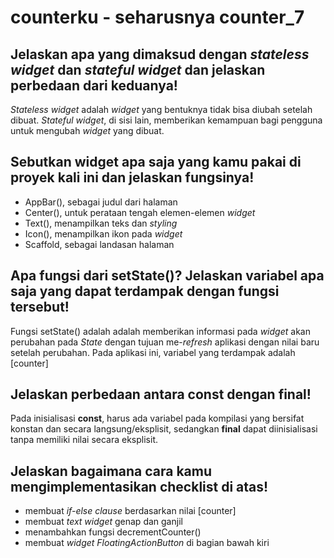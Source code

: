 # counterku - seharusnya counter_7


## Jelaskan apa yang dimaksud dengan _stateless widget_ dan _stateful widget_ dan jelaskan perbedaan dari keduanya!

_Stateless widget_ adalah _widget_ yang bentuknya tidak bisa diubah setelah dibuat. 
_Stateful widget_, di sisi lain, memberikan kemampuan bagi pengguna untuk mengubah _widget_ yang dibuat.

## Sebutkan widget apa saja yang kamu pakai di proyek kali ini dan jelaskan fungsinya!
- AppBar(), sebagai judul dari halaman
- Center(), untuk perataan tengah elemen-elemen _widget_ 
- Text(), menampilkan teks dan _styling_
- Icon(), menampilkan ikon pada _widget_
- Scaffold, sebagai landasan halaman

## Apa fungsi dari setState()? Jelaskan variabel apa saja yang dapat terdampak dengan fungsi tersebut!
Fungsi setState() adalah adalah memberikan informasi pada _widget_ akan perubahan pada _State_ dengan tujuan me-_refresh_ aplikasi dengan nilai baru setelah perubahan. Pada aplikasi ini, variabel yang terdampak adalah [counter]

## Jelaskan perbedaan antara const dengan final!
Pada inisialisasi **const**, harus ada variabel pada kompilasi yang bersifat konstan dan secara langsung/eksplisit, sedangkan **final** dapat diinisialisasi tanpa memiliki nilai secara eksplisit.

## Jelaskan bagaimana cara kamu mengimplementasikan checklist di atas!
- membuat _if-else clause_ berdasarkan nilai [counter]
- membuat _text widget_ genap dan ganjil
- menambahkan fungsi decrementCounter()
- membuat _widget_ _FloatingActionButton_ di bagian bawah kiri
